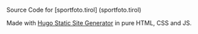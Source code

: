 Source Code for [sportfoto.tirol] (sportfoto.tirol)

Made with [Hugo Static Site Generator](https://gohugo.io/) in pure HTML, CSS and JS.
